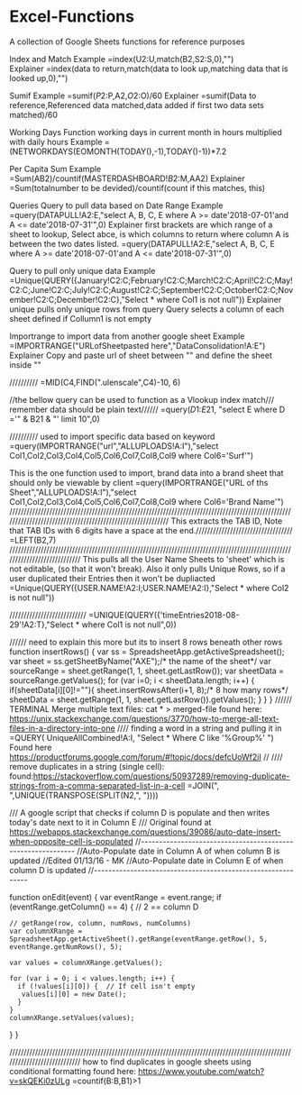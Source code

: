 # Excel-Functions

A collection of Google Sheets functions for reference purposes

Index and Match	
  Example
	=index(U2:U,match(B2,S2:S,0),"")	
  Explainer
	=index(data to return,match(data to look up,matching data that is looked up,0),"")
  
Sumif
Example
  =sumif($P$2:P,A2,$O$2:O)/60
Explainer
  =sumif(Data to reference,Referenced data matched,data added if first two data sets matched)/60
  
  
  Working Days Function
  working days in current month in hours multiplied with daily hours
  Example
  =(NETWORKDAYS(EOMONTH(TODAY(),-1),TODAY()-1))*7.2
  
  
Per Capita Sum
Example
  =Sum(AB2)/countif(MASTERDASHBOARD!$B$2:M,AA2)
Explainer
  =Sum(totalnumber to be devided)/countif(count if this matches, this)	


Queries 
Query to pull data based on Date Range
Example
  =query(DATAPULL!A2:E,"select A, B, C, E where A >= date'2018-07-01'and A <= date'2018-07-31'",0)
Explainer 
	first brackets are which range of a sheet to lookup, Select abce, is which columns to return where column A is 		between the two dates listed.
  =query(DATAPULL!A2:E,"select A, B, C, E where A >= date'2018-07-01'and A <= date'2018-07-31'",0)
  
Query to pull only unique data
Example
=Unique(QUERY({January!C2:C;February!C2:C;March!C2:C;April!C2:C;May!C2:C;June!C2:C;July!C2:C;August!C2:C;September!C2:C;October!C2:C;November!C2:C;December!C2:C},"Select * where Col1 is not null"))
Explainer
unique pulls only unique rows from query
Query selects a column of each sheet defined if Collumn1 is not empty

Importrange 
to import data from another google sheet
Example
=IMPORTRANGE("URLofSheetpasted here","DataConsolidation!A:E")
Explainer 
Copy and paste url of sheet between "" and define the sheet inside "" 

////////// 
=MID(C4,FIND(".ulenscale",C4)-10, 6)

//the bellow query can be used to function as a Vlookup index match/// remember data should be plain text//////
=query($D$1:$E$21, "select E where D ='" & B21 & "' limit 10",0)



////////// used to import specific data based on keyword
=query(IMPORTRANGE("url","ALLUPLOADS!A:I"),"select Col1,Col2,Col3,Col4,Col5,Col6,Col7,Col8,Col9 where Col6='Surf'")



This is the one function used to import, brand data into a brand sheet that should only be viewable by client
=query(IMPORTRANGE("URL of ths Sheet","ALLUPLOADS!A:I"),"select Col1,Col2,Col3,Col4,Col5,Col6,Col7,Col8,Col9 where Col6='Brand Name'")	
///////////////////////////////////////////////////////////////////////////////////////////////////////////////////////////////////////////////////////////
This extracts the TAB ID, Note that TAB IDs with 6 digits have a space at the end.//////////////////////////////////
=LEFT(B2,7)	
////////////////////////////////////////////////////////////////////////////////////////////////////////////////////////////
This pulls all the User Name Sheets to 'sheet' which is not editable, (so that it won't break). Also it only pulls Unique Rows, so if a user duplicated their Entries then it won't be dupliacted 
=Unique(QUERY({USER.NAME!A2:I;USER.NAME!A2:I},"Select * where Col2 is not null"))

///////////////////////////
=UNIQUE(QUERY({'timeEntries2018-08-29'!A2:T},"Select * where Col1 is not null",0))


//////
need to explain this more but its to insert 8 rows beneath other rows
function insertRows() {
  var ss = SpreadsheetApp.getActiveSpreadsheet();
  var sheet = ss.getSheetByName("AXE");/* the name of the sheet*/
  var sourceRange = sheet.getRange(1, 1, sheet.getLastRow());
  var sheetData = sourceRange.getValues();
  for (var i=0; i < sheetData.length; i++) {
    if(sheetData[i][0]!=""){
         sheet.insertRowsAfter(i+1, 8);/*  8 how many rows*/
         sheetData = sheet.getRange(1, 1, sheet.getLastRow()).getValues();
    }
  }
}
////// TERMINAL Merge multiple text files:
cat * > merged-file
found here: https://unix.stackexchange.com/questions/3770/how-to-merge-all-text-files-in-a-directory-into-one
////
finding a word in a string and pulling it in
=QUERY( UniqueAllCombined!A:I, "Select * Where C like '%Group%' ")
Found here
https://productforums.google.com/forum/#!topic/docs/defcUoWf2iI
//
////
remove duplicates in a string (single cell): found:https://stackoverflow.com/questions/50937289/removing-duplicate-strings-from-a-comma-separated-list-in-a-cell
=JOIN(", ",UNIQUE(TRANSPOSE(SPLIT(N2,", "))))




/// A google script that checks if column D is populate and then writes today's date next to it in Column E
/// Original found at https://webapps.stackexchange.com/questions/39086/auto-date-insert-when-opposite-cell-is-populated
//------------------------------------------------------------
 //Auto-Populate date in Column A of when column B is updated 
 //Edited 01/13/16 - MK
  //Auto-Populate date in Column E of when column D is updated 
 //------------------------------------------------------------

function onEdit(event) {
  var eventRange = event.range;
  if (eventRange.getColumn() == 4) { // 2 == column D

    // getRange(row, column, numRows, numColumns)
    var columnXRange = SpreadsheetApp.getActiveSheet().getRange(eventRange.getRow(), 5, eventRange.getNumRows(), 5);

    var values = columnXRange.getValues();

    for (var i = 0; i < values.length; i++) {
      if (!values[i][0]) {  // If cell isn't empty
       values[i][0] = new Date();
      }
    }
    columnXRange.setValues(values);  
  }
}


////////////////////////////////////////////////////////////////////////////////////////////////////////////////////////////
how to find duplicates in google sheets using conditional formatting
found here: https://www.youtube.com/watch?v=skQEKi0zULg
=countif(B:B,B1)>1

